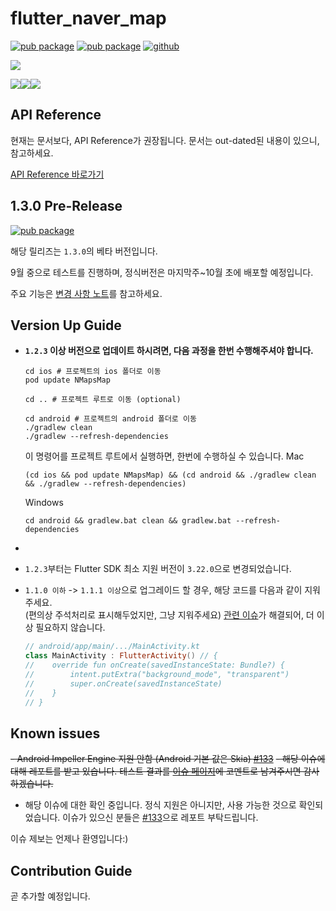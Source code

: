 # flutter_naver_map

[![pub package](https://img.shields.io/pub/v/flutter_naver_map.svg?color=4285F4)](https://pub.dev/packages/flutter_naver_map)
[![pub package](https://img.shields.io/pub/v/flutter_naver_map.svg?color=00B352&include_prereleases)](https://pub.dev/packages/flutter_naver_map/versions/1.3.0-beta.2)
[![github](https://img.shields.io/github/stars/note11g/flutter_naver_map)](https://github.com/note11g/flutter_naver_map)

<a href="https://note11.dev/flutter_naver_map" alt="go to documentation page"><img src="https://github.com/note11g/flutter_naver_map/assets/67783062/72307493-2498-4e29-b6a4-232e0db8a05b"/></a>


<a href="https://note11.dev/flutter_naver_map" alt="go to documentation page"><img src="https://github.com/note11g/flutter_naver_map/assets/67783062/f3c9c433-0a45-4d35-95b6-3baf753878e0"/></a><a href="https://github.com/note11g/flutter_naver_map/issues" alt="go to github issue page"><img src="https://github.com/note11g/flutter_naver_map/assets/67783062/89efa17d-bf96-413d-b910-0f38e9c36c3f"/></a><a href="https://github.com/users/note11g/projects/2/views/2" alt="go to issue tracker page"><img src="https://github.com/note11g/flutter_naver_map/assets/67783062/4bb00306-85e6-4e4d-9329-6129d6f344f6"/></a>

## API Reference

현재는 문서보다, API Reference가 권장됩니다. 문서는 out-dated된 내용이 있으니, 참고하세요.

[API Reference 바로가기](https://pub.dev/documentation/flutter_naver_map/latest/)

## 1.3.0 Pre-Release

[![pub package](https://img.shields.io/pub/v/flutter_naver_map.svg?color=00B352&include_prereleases)](https://pub.dev/packages/flutter_naver_map/versions/1.3.0-beta.2)

해당 릴리즈는 `1.3.0`의 베타 버전입니다.

9월 중으로 테스트를 진행하며, 정식버전은 마지막주~10월 초에 배포할 예정입니다.

주요 기능은 [변경 사항 노트](https://github.com/note11g/flutter_naver_map/blob/dev/1.3.0/CHANGELOG.md#130-beta1)를 참고하세요.

## Version Up Guide

- **`1.2.3` 이상 버전으로 업데이트 하시려면, 다음 과정을 한번 수행해주셔야 합니다.**
    ```shell
    cd ios # 프로젝트의 ios 폴더로 이동
    pod update NMapsMap
  
    cd .. # 프로젝트 루트로 이동 (optional)
  
    cd android # 프로젝트의 android 폴더로 이동
    ./gradlew clean
    ./gradlew --refresh-dependencies
    ```
  
    이 명령어를 프로젝트 루트에서 실행하면, 한번에 수행하실 수 있습니다.
    Mac
    ```shell
    (cd ios && pod update NMapsMap) && (cd android && ./gradlew clean && ./gradlew --refresh-dependencies)
    ```
    Windows
    ```shell
    cd android && gradlew.bat clean && gradlew.bat --refresh-dependencies
    ```
- 

- `1.2.3`부터는 Flutter SDK 최소 지원 버전이 `3.22.0`으로 변경되었습니다. 

- `1.1.0 이하` -> `1.1.1 이상`으로 업그레이드 할 경우, 해당 코드를 다음과 같이 지워주세요.<br>(편의상 주석처리로 표시해두었지만, 그냥 지워주세요)
    [관련 이슈](https://github.com/note11g/flutter_naver_map/issues/56)가 해결되어, 더 이상 필요하지 않습니다.

    ```kotlin 
    // android/app/main/.../MainActivity.kt
    class MainActivity : FlutterActivity() // {
    //    override fun onCreate(savedInstanceState: Bundle?) {
    //        intent.putExtra("background_mode", "transparent")
    //        super.onCreate(savedInstanceState)
    //    }
    // }
    ```

## Known issues

~~- Android Impeller Engine 지원 안함 (Android 기본 값은 Skia) [#133](https://github.com/note11g/flutter_naver_map/issues/133)~~
  ~~- 해당 이슈에 대해 레포트를 받고 있습니다. 테스트 결과를 [이슈 페이지](https://github.com/note11g/flutter_naver_map/issues/133)에 코멘트로 남겨주시면 감사하겠습니다.~~
  - 해당 이슈에 대한 확인 중입니다. 정식 지원은 아니지만, 사용 가능한 것으로 확인되었습니다. 이슈가 있으신 분들은 [#133](https://github.com/note11g/flutter_naver_map/issues/133)으로 레포트 부탁드립니다.

이슈 제보는 언제나 환영입니다:)

## Contribution Guide

곧 추가할 예정입니다.
